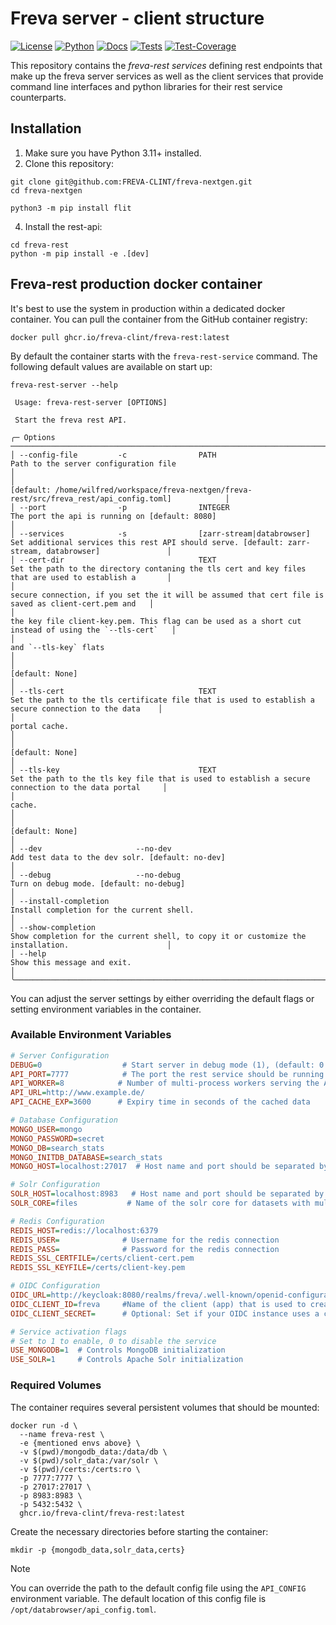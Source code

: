 # Freva server - client structure

[![License](https://img.shields.io/badge/License-BSD-purple.svg)](LICENSE)
[![Python](https://img.shields.io/badge/python-3.12-red.svg)](https://www.python.org/downloads/release/python-312/)
[![Docs](https://img.shields.io/badge/API-Doc-green.svg)](https://freva-clint.github.io/freva-nextgen)
[![Tests](https://github.com/FREVA-CLINT/freva-nextgen/actions/workflows/ci_job.yml/badge.svg)](https://github.com/FREVA-CLINT/freva-nextgen/actions)
[![Test-Coverage](https://codecov.io/github/FREVA-CLINT/freva-nextgen/branch/init/graph/badge.svg?token=dGhXxh7uP3)](https://codecov.io/github/FREVA-CLINT/freva-nextgen)

This repository contains the *freva-rest services* defining rest endpoints
that make up the freva server services as well as the client
services that provide command line interfaces and python libraries for their
rest service counterparts.

## Installation

1. Make sure you have Python 3.11+ installed.
2. Clone this repository:

```console
git clone git@github.com:FREVA-CLINT/freva-nextgen.git
cd freva-nextgen
```

```console
python3 -m pip install flit
```

4. Install the rest-api:

```console
cd freva-rest
python -m pip install -e .[dev]
```

## Freva-rest production docker container
It's best to use the system in production within a dedicated docker container.
You can pull the container from the GitHub container registry:

```console
docker pull ghcr.io/freva-clint/freva-rest:latest
```

By default the container starts with the ``freva-rest-service`` command.
The following default values are available on start up:

```console
freva-rest-server --help

 Usage: freva-rest-server [OPTIONS]

 Start the freva rest API.

╭─ Options ────────────────────────────────────────────────────────────────────────────────────────────────────────────────────────────────────────────────────────────────╮
│ --config-file         -c                PATH                       Path to the server configuration file                                                                 │
│                                                                    [default: /home/wilfred/workspace/freva-nextgen/freva-rest/src/freva_rest/api_config.toml]            │
│ --port                -p                INTEGER                    The port the api is running on [default: 8080]                                                        │
│ --services            -s                [zarr-stream|databrowser]  Set additional services this rest API should serve. [default: zarr-stream, databrowser]               │
│ --cert-dir                              TEXT                       Set the path to the directory contaning the tls cert and key files that are used to establish a       │
│                                                                    secure connection, if you set the it will be assumed that cert file is saved as client-cert.pem and   │
│                                                                    the key file client-key.pem. This flag can be used as a short cut instead of using the `--tls-cert`   │
│                                                                    and `--tls-key` flats                                                                                 │
│                                                                    [default: None]                                                                                       │
│ --tls-cert                              TEXT                       Set the path to the tls certificate file that is used to establish a secure connection to the data    │
│                                                                    portal cache.                                                                                         │
│                                                                    [default: None]                                                                                       │
│ --tls-key                               TEXT                       Set the path to the tls key file that is used to establish a secure connection to the data portal     │
│                                                                    cache.                                                                                                │
│                                                                    [default: None]                                                                                       │
│ --dev                     --no-dev                                 Add test data to the dev solr. [default: no-dev]                                                      │
│ --debug                   --no-debug                               Turn on debug mode. [default: no-debug]                                                               │
│ --install-completion                                               Install completion for the current shell.                                                             │
│ --show-completion                                                  Show completion for the current shell, to copy it or customize the installation.                      │
│ --help                                                             Show this message and exit.                                                                           │
╰──────────────────────────────────────────────────────────────────────────────────────────────────────────────────────────────────────────────────────────────────────────╯
```

You can adjust the server settings by either overriding the default flags or setting environment variables in the container.

### Available Environment Variables

```ini
# Server Configuration
DEBUG=0                  # Start server in debug mode (1), (default: 0 -> no debug)
API_PORT=7777            # The port the rest service should be running on
API_WORKER=8            # Number of multi-process workers serving the API
API_URL=http://www.example.de/
API_CACHE_EXP=3600      # Expiry time in seconds of the cached data

# Database Configuration
MONGO_USER=mongo
MONGO_PASSWORD=secret
MONGO_DB=search_stats
MONGO_INITDB_DATABASE=search_stats
MONGO_HOST=localhost:27017  # Host name and port should be separated by ":"

# Solr Configuration
SOLR_HOST=localhost:8983   # Host name and port should be separated by ":"
SOLR_CORE=files           # Name of the solr core for datasets with multiple versions

# Redis Configuration
REDIS_HOST=redis://localhost:6379
REDIS_USER=              # Username for the redis connection
REDIS_PASS=              # Password for the redis connection
REDIS_SSL_CERTFILE=/certs/client-cert.pem
REDIS_SSL_KEYFILE=/certs/client-key.pem

# OIDC Configuration
OIDC_URL=http://keycloak:8080/realms/freva/.well-known/openid-configuration
OIDC_CLIENT_ID=freva     #Name of the client (app) that is used to create the access tokens, defaults to freva
OIDC_CLIENT_SECRET=      # Optional: Set if your OIDC instance uses a client secret

# Service activation flags
# Set to 1 to enable, 0 to disable the service
USE_MONGODB=1  # Controls MongoDB initialization
USE_SOLR=1     # Controls Apache Solr initialization
```

### Required Volumes
The container requires several persistent volumes that should be mounted:

```console
docker run -d \
  --name freva-rest \
  -e {mentioned envs above} \
  -v $(pwd)/mongodb_data:/data/db \
  -v $(pwd)/solr_data:/var/solr \
  -v $(pwd)/certs:/certs:ro \
  -p 7777:7777 \
  -p 27017:27017 \
  -p 8983:8983 \
  -p 5432:5432 \
  ghcr.io/freva-clint/freva-rest:latest
```

Create the necessary directories before starting the container:
```console
mkdir -p {mongodb_data,solr_data,certs}
```

> [!NOTE]
> You can override the path to the default config file using the ``API_CONFIG``
         environment variable. The default location of this config file is
         ``/opt/databrowser/api_config.toml``.